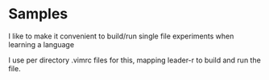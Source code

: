 # Samples

I like to make it convenient to build/run single file experiments when learning a language

I use per directory .vimrc files for this, mapping leader-r to build and run the file.


